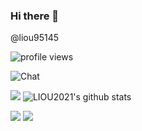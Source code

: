 ### Hi there 👋

@liou95145

![profile views](https://komarev.com/ghpvc/?username=LIOU2021&color=blueviolet)



![Chat](http://github-profile-summary-cards.vercel.app/api/cards/profile-details?username=LIOU2021&theme=nord_dark)

![](https://github-profile-summary-cards.vercel.app/api/cards/productive-time?username=LIOU2021&theme=nord_dark&show_icons=true)
![LIOU2021's github stats](https://github-profile-summary-cards.vercel.app/api/cards/stats?username=LIOU2021&theme=nord_dark&show_icons=true)


![](https://github-profile-summary-cards.vercel.app/api/cards/most-commit-language?username=LIOU2021&theme=nord_dark)
![](http://github-profile-summary-cards.vercel.app/api/cards/repos-per-language?username=LIOU2021&theme=nord_dark)

<!--
**LIOU2021/LIOU2021** is a ✨ _special_ ✨ repository because its `README.md` (this file) appears on your GitHub profile.

Here are some ideas to get you started:

- 🔭 I’m currently working on ...
- 🌱 I’m currently learning ...
- 👯 I’m looking to collaborate on ...
- 🤔 I’m looking for help with ...
- 💬 Ask me about ...
- 📫 How to reach me: ...
- 😄 Pronouns: ...
- ⚡ Fun fact: ...
-->
